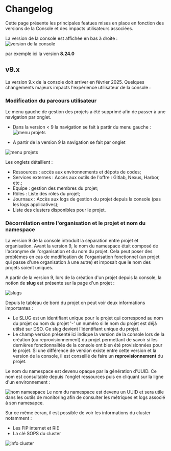 # Changelog

Cette page présente les principales featues mises en place en fonction des versions de la Console et des impacts utilisateurs associées.

La version de la console est affichée en bas à droite : 
![version de la console](/img/guide/changelog/version.png)

par exemple ici la version **8.24.0**

## v9.x

La version 9.x de la console doit arriver en février 2025. Quelques changements majeurs impacts l'expérience utilisateur de la console :

### Modification du parcours utilisateur

Le menu gauche de gestion des projets a été supprimé afin de passer à une navigation par onglet.

 - Dans la version < 9 la navigation se fait à partir du menu gauche :
![menu projets](/img/guide/changelog/menu-gauche-projet-v8.png)

 - A partir de la version 9 la navigation se fait par onglet

![menu projets](/img/guide/changelog/onglets-projet-v9.png)

Les onglets détaillent :
 - Ressources : accès aux environnements et dépots de codes;
 - Services externes : Accès aux outils de l'offre : Gitlab, Nexus, Harbor, etc.;
 - Equipe : gestion des membres du projet;
 - Rôles : Liste des rôles du projet;
 - Journaux : Accès aux logs de gestion du projet depuis la console (pas les logs applicatives);
 - Liste des clusters disponibles pour le projet.


### Décorrélation entre l'organisation et le projet et nom du namespace

La version 9 de la console introduit la séparation entre projet et organisation. Avant la version 9, le nom du namespace était composé de l'acronyme de l'organisation et du nom du projet. Cela peut poser des problèmes en cas de modification de l'organisation fonctionnel (un projet qui passe d'une organisation à une autre) et imposait que le nom des projets soient uniques.

A partir de la version 9, lors de la création d'un projet depuis la console, la notion de **slug** est présente sur la page d'un projet :

![slugs](/img/guide/changelog/slug-projet-v9.png)

Depuis le tableau de bord du projet on peut voir deux informations importantes :
 - Le SLUG est un identifiant unique pour le projet qui correspond au nom du projet ou nom du projet '-' un numéro si le nom du projet est déjà utilsé sur DSO. Ce slug devient l'identifiant unique du projet.
 - Le champ version présenté ici indique la version de la console lors de la création (ou reprovisionnement) du projet permettant de savoir si les dernières fonctionnalités de la console ont bien été provisionnées pour le projet. Si une différence de version existe entre cette version et la version de la console, il est conseillé de faire un **reprovisionnement** du projet.

Le nom du namespace est devenu opaque par la génération d'UUID. Ce nom est consultable depuis l'onglet ressources puis en cliquant sur la ligne d'un environnement : 

![nom namespace](/img/guide/changelog/nom-ns-v9.png) Le nom du namespace est devenu un UUID et sera utile dans les outils de monitoring afin de consulter les métriques et logs associé à son namesapce.

Sur ce même écran, il est possible de voir les informations du cluster notamment : 
 - Les FIP internet et RIE
 - La clé SOPS du cluster

![info cluster](/img/guide/changelog/info-cluster-v9.png)

